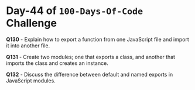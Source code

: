 # Day-44 of `100-Days-Of-Code` Challenge

**Q130** - Explain how to export a function from one JavaScript file and import it into another file.

**Q131** - Create two modules; one that exports a class, and another that imports the class and creates an instance.

**Q132** - Discuss the difference between default and named exports in JavaScript modules.





 
 





 
 
 

 

 

 

 





 
 

 


 


 

 
 
 


 
